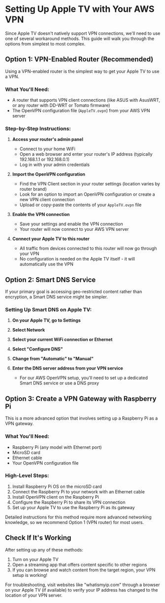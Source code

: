 # Setting Up Apple TV with Your AWS VPN

Since Apple TV doesn't natively support VPN connections, we'll need to use one of several workaround methods. This guide will walk you through the options from simplest to most complex.

## Option 1: VPN-Enabled Router (Recommended)

Using a VPN-enabled router is the simplest way to get your Apple TV to use a VPN.

### What You'll Need:
- A router that supports VPN client connections (like ASUS with AsusWRT, or any router with DD-WRT or Tomato firmware)
- The OpenVPN configuration file (`AppleTV.ovpn`) from your AWS VPN server

### Step-by-Step Instructions:

1. **Access your router's admin panel**
   - Connect to your home WiFi
   - Open a web browser and enter your router's IP address (typically 192.168.1.1 or 192.168.0.1)
   - Log in with your admin credentials

2. **Import the OpenVPN configuration**
   - Find the VPN Client section in your router settings (location varies by router brand)
   - Look for an option to import an OpenVPN configuration or create a new VPN client connection
   - Upload or copy-paste the contents of your `AppleTV.ovpn` file

3. **Enable the VPN connection**
   - Save your settings and enable the VPN connection
   - Your router will now connect to your AWS VPN server

4. **Connect your Apple TV to this router**
   - All traffic from devices connected to this router will now go through your VPN
   - No configuration is needed on the Apple TV itself - it will automatically use the VPN

## Option 2: Smart DNS Service

If your primary goal is accessing geo-restricted content rather than encryption, a Smart DNS service might be simpler.

### Setting Up Smart DNS on Apple TV:

1. **On your Apple TV, go to Settings**

2. **Select Network**

3. **Select your current WiFi connection or Ethernet**

4. **Select "Configure DNS"**

5. **Change from "Automatic" to "Manual"**

6. **Enter the DNS server address from your VPN service**
   - For our AWS OpenVPN setup, you'll need to set up a dedicated Smart DNS service or use a DNS proxy

## Option 3: Create a VPN Gateway with Raspberry Pi

This is a more advanced option that involves setting up a Raspberry Pi as a VPN gateway.

### What You'll Need:
- Raspberry Pi (any model with Ethernet port)
- MicroSD card
- Ethernet cable
- Your OpenVPN configuration file

### High-Level Steps:
1. Install Raspberry Pi OS on the microSD card
2. Connect the Raspberry Pi to your network with an Ethernet cable
3. Install OpenVPN client on the Raspberry Pi
4. Configure the Raspberry Pi to share its VPN connection
5. Set up your Apple TV to use the Raspberry Pi as its gateway

Detailed instructions for this method require more advanced networking knowledge, so we recommend Option 1 (VPN router) for most users.

## Check If It's Working

After setting up any of these methods:

1. Turn on your Apple TV
2. Open a streaming app that offers content specific to other regions
3. If you can browse and watch content from the target region, your VPN setup is working!

For troubleshooting, visit websites like "whatismyip.com" through a browser on your Apple TV (if available) to verify your IP address has changed to the location of your VPN server. 